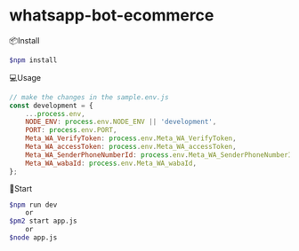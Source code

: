 # whatsapp-bot-ecommerce

📦Install

```sh
$npm install
```

💻Usage

```js
// make the changes in the sample.env.js
const development = {
    ...process.env,
    NODE_ENV: process.env.NODE_ENV || 'development',
    PORT: process.env.PORT,
    Meta_WA_VerifyToken: process.env.Meta_WA_VerifyToken,
    Meta_WA_accessToken: process.env.Meta_WA_accessToken,
    Meta_WA_SenderPhoneNumberId: process.env.Meta_WA_SenderPhoneNumberId,
    Meta_WA_wabaId: process.env.Meta_WA_wabaId,
};
```

🚀Start

```sh
$npm run dev
    or
$pm2 start app.js
    or
$node app.js
```
